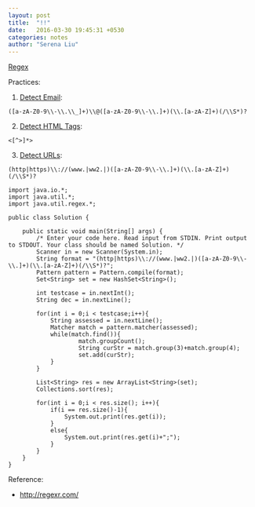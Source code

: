 ```yaml
---
layout: post
title:  "!!"
date:   2016-03-30 19:45:31 +0530
categories: notes
author: "Serena Liu"
---
```

[Regex](https://www.tutorialspoint.com/java/java_regular_expressions.htm)

Practices:

1. [Detect Email](https://www.hackerrank.com/challenges/detect-the-email-addresses):
```
([a-zA-Z0-9\\-\\.\\_]+)\\@([a-zA-Z0-9\\-\\.]+)(\\.[a-zA-Z]+)(/\\S*)?
```
2. [Detect HTML Tags]():
```
<[^>]*>
```
3. [Detect URLs](https://www.hackerrank.com/challenges/detect-the-domain-name):
```
(http|https)\\://(www.|ww2.|)([a-zA-Z0-9\\-\\.]+)(\\.[a-zA-Z]+)(/\\S*)?
```

  ```
  import java.io.*;
  import java.util.*;
  import java.util.regex.*;

  public class Solution {

      public static void main(String[] args) {
          /* Enter your code here. Read input from STDIN. Print output to STDOUT. Your class should be named Solution. */
          Scanner in = new Scanner(System.in);
          String format = "(http|https)\\://(www.|ww2.|)([a-zA-Z0-9\\-\\.]+)(\\.[a-zA-Z]+)(/\\S*)?";
          Pattern pattern = Pattern.compile(format);
          Set<String> set = new HashSet<String>();

          int testcase = in.nextInt();
          String dec = in.nextLine();

          for(int i = 0;i < testcase;i++){
              String assessed = in.nextLine();
              Matcher match = pattern.matcher(assessed);
              while(match.find()){
                      match.groupCount();
                      String curStr = match.group(3)+match.group(4);
                      set.add(curStr);
              }
          }

          List<String> res = new ArrayList<String>(set);
          Collections.sort(res);

          for(int i = 0;i < res.size(); i++){
              if(i == res.size()-1){
                  System.out.print(res.get(i));
              }
              else{
                  System.out.print(res.get(i)+";");
              }
          }
      }
  }
  ```

Reference:
- http://regexr.com/

